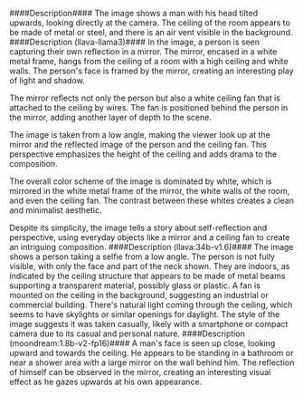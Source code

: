 ####Description####
The image shows a man with his head tilted upwards, looking directly at the camera. The ceiling of the room appears to be made of metal or steel, and there is an air vent visible in the background.
####Description (llava-llama3)####
In the image, a person is seen capturing their own reflection in a mirror. The mirror, encased in a white metal frame, hangs from the ceiling of a room with a high ceiling and white walls. The person's face is framed by the mirror, creating an interesting play of light and shadow.

The mirror reflects not only the person but also a white ceiling fan that is attached to the ceiling by wires. The fan is positioned behind the person in the mirror, adding another layer of depth to the scene.

The image is taken from a low angle, making the viewer look up at the mirror and the reflected image of the person and the ceiling fan. This perspective emphasizes the height of the ceiling and adds drama to the composition.

The overall color scheme of the image is dominated by white, which is mirrored in the white metal frame of the mirror, the white walls of the room, and even the ceiling fan. The contrast between these whites creates a clean and minimalist aesthetic.

Despite its simplicity, the image tells a story about self-reflection and perspective, using everyday objects like a mirror and a ceiling fan to create an intriguing composition.
####Description (llava:34b-v1.6)####
The image shows a person taking a selfie from a low angle. The person is not fully visible, with only the face and part of the neck shown. They are indoors, as indicated by the ceiling structure that appears to be made of metal beams supporting a transparent material, possibly glass or plastic. A fan is mounted on the ceiling in the background, suggesting an industrial or commercial building. There's natural light coming through the ceiling, which seems to have skylights or similar openings for daylight. The style of the image suggests it was taken casually, likely with a smartphone or compact camera due to its casual and personal nature.
####Description (moondream:1.8b-v2-fp16)####
A man's face is seen up close, looking upward and towards the ceiling. He appears to be standing in a bathroom or near a shower area with a large mirror on the wall behind him. The reflection of himself can be observed in the mirror, creating an interesting visual effect as he gazes upwards at his own appearance.
